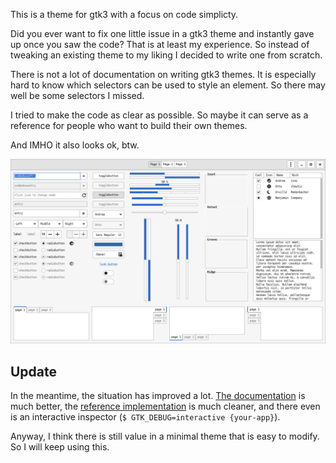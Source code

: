 This is a theme for gtk3 with a focus on code simplicty.

Did you ever want to fix one little issue in a gtk3 theme and instantly gave up
once you saw the code? That is at least my experience. So instead of tweaking
an existing theme to my liking I decided to write one from scratch.

There is not a lot of documentation on writing gtk3 themes. It is especially
hard to know which selectors can be used to style an element. So there may well
be some selectors I missed.

I tried to make the code as clear as possible. So maybe it can serve as a
reference for people who want to build their own themes.

And IMHO it also looks ok, btw.

![screenshot of gtk3-widget-factory](https://raw.githubusercontent.com/xi/gtk-theme-clearcodes/master/screenshots/gtk3-widget-factory.png)

## Update

In the meantime, the situation has improved a lot. [The documentation][1] is
much better, the [reference implementation][2] is much cleaner, and there even
is an interactive inspector (`$ GTK_DEBUG=interactive {your-app}`).

Anyway, I think there is still value in a minimal theme that is easy to modify.
So I will keep using this.

[1]: https://developer.gnome.org/gtk3/stable/
[2]: https://git.gnome.org/browse/gtk+/tree/gtk/theme/Adwaita
